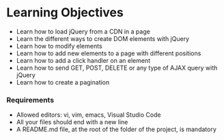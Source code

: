 # Learning Objectives
- Learn how to load jQuery from a CDN in a page
- Learn the different ways to create DOM elements with jQuery
- Learn how to modify elements
- Learn how to add new elements to a page with different positions
- Learn how to add a click handler on an element
- Learn how to send GET, POST, DELETE or any type of AJAX query with jQuery
- Learn how to create a pagination
### Requirements
- Allowed editors: vi, vim, emacs, Visual Studio Code
- All your files should end with a new line
- A README.md file, at the root of the folder of the project, is mandatory